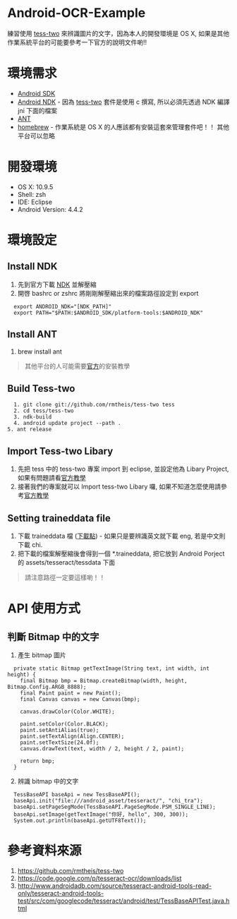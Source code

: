 Android-OCR-Example
===================

練習使用 [tess-two](https://github.com/rmtheis/tess-two) 來辨識圖片的文字，因為本人的開發環境是 OS X, 如果是其他作業系統平台的可能要參考一下官方的說明文件喲!!

# 環境需求
* [Android SDK](http://developer.android.com/sdk/index.html)
* [Android NDK](https://developer.android.com/tools/sdk/ndk/index.html) -  因為 [tess-two](https://github.com/rmtheis/tess-two) 套件是使用 c 撰寫, 所以必須先透過 NDK 編譯 jni 下面的檔案
* [ANT](http://ant.apache.org/)
* [homebrew](http://brew.sh/) - 作業系統是 OS X 的人應該都有安裝這套來管理套件吧！！ 其他平台可以忽略

# 開發環境
* OS X: 10.9.5
* Shell: zsh
* IDE: Eclipse
* Android Version: 4.4.2

# 環境設定
## Install NDK
1. 先到官方下載 [NDK](https://developer.android.com/tools/sdk/ndk/index.html) 並解壓縮
2. 開啓 bashrc or zshrc 將剛剛解壓縮出來的檔案路徑設定到 export
```
  export ANDROID_NDK="[NDK_PATH]"
  export PATH="$PATH:$ANDROID_SDK/platform-tools:$ANDROID_NDK"
```

## Install ANT
1. brew install ant
> 其他平台的人可能需要[官方](http://ant.apache.org/)的安裝教學

## Build Tess-two
```
  1. git clone git://github.com/rmtheis/tess-two tess
  2. cd tess/tess-two
  3. ndk-build
  4. android update project --path .
5. ant release
```

## Import Tess-two Libary
1. 先把 tess 中的 tess-two 專案 import 到 eclipse, 並設定他為 Libary Project, 如果有問題請看[官方教學](http://developer.android.com/tools/projects/projects-eclipse.html#SettingUpLibraryProject)
2. 接著我們的專案就可以 Import tess-two Libary 囉, 如果不知道怎麼使用請參考[官方教學](http://developer.android.com/tools/projects/projects-eclipse.html#ReferencingLibraryProject)

## Setting traineddata file
1. 下載 traineddata 檔 ([下載點](https://code.google.com/p/tesseract-ocr/downloads/list)) - 如果只是要辨識英文就下載 eng, 若是中文則下載 chi.
2. 把下載的檔案解壓縮後會得到一個 *.traineddata, 把它放到 Android Porject 的 assets/tesseract/tessdata 下面
> 請注意路徑一定要這樣喲！！


# API 使用方式
## 判斷 Bitmap 中的文字
1. 產生 bitmap 圖片
```
  private static Bitmap getTextImage(String text, int width, int height) {
    final Bitmap bmp = Bitmap.createBitmap(width, height, Bitmap.Config.ARGB_8888);
    final Paint paint = new Paint();
    final Canvas canvas = new Canvas(bmp);
    
    canvas.drawColor(Color.WHITE);
    
    paint.setColor(Color.BLACK);
    paint.setAntiAlias(true);
    paint.setTextAlign(Align.CENTER);
    paint.setTextSize(24.0f);
    canvas.drawText(text, width / 2, height / 2, paint);
    
    return bmp;
  }
```
2. 辨識 bitmap 中的文字
```
  TessBaseAPI baseApi = new TessBaseAPI();
  baseApi.init("file:///android_asset/tesseract/", "chi_tra");
  baseApi.setPageSegMode(TessBaseAPI.PageSegMode.PSM_SINGLE_LINE);
  baseApi.setImage(getTextImage("你好, hello", 300, 300));
  System.out.println(baseApi.getUTF8Text());
```

參考資料來源
=============
1. https://github.com/rmtheis/tess-two
2. https://code.google.com/p/tesseract-ocr/downloads/list
3. http://www.androidadb.com/source/tesseract-android-tools-read-only/tesseract-android-tools-test/src/com/googlecode/tesseract/android/test/TessBaseAPITest.java.html
